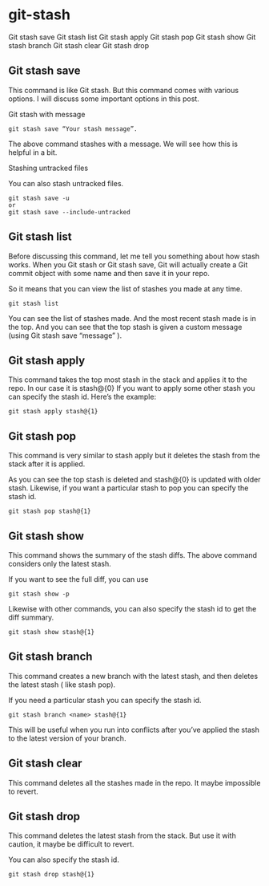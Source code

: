 # git-stash

Git stash save
Git stash list
Git stash apply
Git stash pop
Git stash show
Git stash branch <name>
Git stash clear
Git stash drop


## Git stash save
This command is like Git stash. But this command comes with various options. I will discuss some important options in this post.

Git stash with message

    git stash save “Your stash message”.


The above command stashes with a message. We will see how this is helpful in a bit.

Stashing untracked files

You can also stash untracked files.

    git stash save -u
    or
    git stash save --include-untracked

## Git stash list
Before discussing this command, let me tell you something about how stash works.
When you Git stash or Git stash save, Git will actually create a Git commit object with some name and then save it in your repo.

So it means that you can view the list of stashes you made at any time.

    git stash list

You can see the list of stashes made. And the most recent stash made is in the top.
And you can see that the top stash is given a custom message (using Git stash save “message” ).

## Git stash apply

This command takes the top most stash in the stack and applies it to the repo. In our case it is stash@{0}
If you want to apply some other stash you can specify the stash id.
Here’s the example:

    git stash apply stash@{1}

## Git stash pop
This command is very similar to stash apply but it deletes the stash from the stack after it is applied.

As you can see the top stash is deleted and stash@{0} is updated with older stash.
Likewise, if you want a particular stash to pop you can specify the stash id.

    git stash pop stash@{1}

## Git stash show
This command shows the summary of the stash diffs. The above command considers only the latest stash.

If you want to see the full diff, you can use

    git stash show -p
    
Likewise with other commands, you can also specify the stash id to get the diff summary.

    git stash show stash@{1}

## Git stash branch <name>
This command creates a new branch with the latest stash, and then deletes the latest stash ( like stash pop).

If you need a particular stash you can specify the stash id.

    git stash branch <name> stash@{1}
This will be useful when you run into conflicts after you’ve applied the stash to the latest version of your branch.

## Git stash clear
This command deletes all the stashes made in the repo. It maybe impossible to revert.

## Git stash drop
This command deletes the latest stash from the stack. But use it with caution, it maybe be difficult to revert.

You can also specify the stash id.

    git stash drop stash@{1}
    
